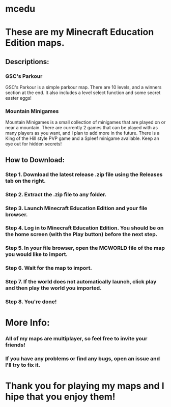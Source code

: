 # mcedu

<h1>These are my Minecraft Education Edition maps.</h1>
<h2>Descriptions:</h2>
<h3>GSC's Parkour</h3>
<p>GSC's Parkour is a simple parkour map. There are 10 levels, and a winners section at the end. It also includes a level select function and some secret easter eggs!</p>
<h3>Mountain Minigames</h3>
<p>Mountain Minigames is a small collection of minigames that are played on or near a mountain. There are currently 2 games that can be played with as many players as you want, and I plan to add more in the future. There is a King of the Hill style PVP game and a Spleef minigame available. Keep an eye out for hidden secrets!</p>
<h2>How to Download:</h2>
<h3>Step 1. Download the latest release .zip file using the Releases tab on the right.</h3>
<h3>Step 2. Extract the .zip file to any folder.</h3>
<h3>Step 3. Launch Minecraft Education Edition and your file browser.</h3>
<h3>Step 4. Log in to Minecraft Education Edition. You should be on the home screen (with the Play button) before the next step.</h3>
<h3>Step 5. In your file browser, open the MCWORLD file of the map you would like to import.</h3>
<h3>Step 6. Wait for the map to import.</h3>
<h3>Step 7. If the world does not automatically launch, click play and then play the world you imported.</h3>
<h3>Step 8. You're done!</h3>
<h1>More Info:</h1>
<h3>All of my maps are multiplayer, so feel free to invite your friends!</h3>
<h3>If you have any problems or find any bugs, open an issue and I'll try to fix it.</h3>
<h1>Thank you for playing my maps and I hipe that you enjoy them!</h1>
